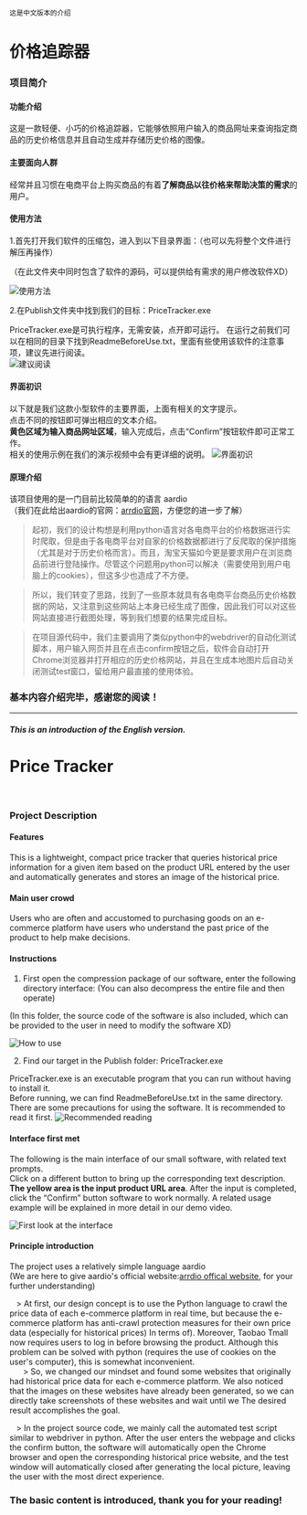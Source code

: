     
    这是中文版本的介绍
# 价格追踪器
                                           
### 项目简介
#### 功能介绍
这是一款轻便、小巧的价格追踪器，它能够依照用户输入的商品网址来查询指定商品的历史价格信息并且自动生成并存储历史价格的图像。  

#### 主要面向人群
经常并且习惯在电商平台上购买商品的有着**了解商品以往价格来帮助决策的需求**的用户。  

#### 使用方法
1.首先打开我们软件的压缩包，进入到以下目录界面：（也可以先将整个文件进行解压再操作）  

（在此文件夹中同时包含了软件的源码，可以提供给有需求的用户修改软件XD）  

![使用方法](https://github.com/AnonymousAudience/PriceTracker/blob/master/Pics_Used/a.jpg)

2.在Publish文件夹中找到我们的目标：PriceTracker.exe  

PriceTracker.exe是可执行程序，无需安装，点开即可运行。
在运行之前我们可以在相同的目录下找到ReadmeBeforeUse.txt，里面有些使用该软件的注意事项，建议先进行阅读。  
![建议阅读](https://github.com/AnonymousAudience/PriceTracker/blob/master/Pics_Used/b.jpg)

#### 界面初识
以下就是我们这款小型软件的主要界面，上面有相关的文字提示。  
点击不同的按钮即可弹出相应的文本介绍。  
**黄色区域为输入商品网址区域**，输入完成后，点击“Confirm”按钮软件即可正常工作。  
相关的使用示例在我们的演示视频中会有更详细的说明。
![界面初识](https://github.com/AnonymousAudience/PriceTracker/blob/master/Pics_Used/c.png)

#### 原理介绍
该项目使用的是一门目前比较简单的的语言 aardio  
（我们在此给出aardio的官网：[arrdio官网](http://www.aardio.com/)，方便您的进一步了解）

   >起初，我们的设计构想是利用python语言对各电商平台的价格数据进行实时爬取，但是由于各电商平台对自家的价格数据都进行了反爬取的保护措施（尤其是对于历史价格而言）。而且，淘宝天猫如今更是要求用户在浏览商品前进行登陆操作。尽管这个问题用python可以解决（需要使用到用户电脑上的cookies），但这多少也造成了不方便。  
  
   >所以，我们转变了思路，找到了一些原本就具有各电商平台商品历史价格数据的网站，又注意到这些网站上本身已经生成了图像，因此我们可以对这些网站直接进行截图处理，等到我们想要的结果完成目标。

   >在项目源代码中，我们主要调用了类似python中的webdriver的自动化测试脚本，用户输入网页并且在点击confirm按钮之后，软件会自动打开Chrome浏览器并打开相应的历史价格网站，并且在生成本地图片后自动关闭测试test窗口，留给用户最直接的使用体验。

### 基本内容介绍完毕，感谢您的阅读！

  
----------------------------------------------------------------------------------------

      
      
##### This is an introduction of the English version.

# Price Tracker
                                           
### Project Description
#### Features
This is a lightweight, compact price tracker that queries historical price information for a given item based on the product URL entered by the user and automatically generates and stores an image of the historical price.

#### Main user crowd
Users who are often and accustomed to purchasing goods on an e-commerce platform have users who understand the past price of the product to help make decisions.

#### Instructions
1. First open the compression package of our software, enter the following directory interface: (You can also decompress the entire file and then operate)

(In this folder, the source code of the software is also included, which can be provided to the user in need to modify the software XD)

![How to use](https://github.com/AnonymousAudience/PriceTracker/blob/master/Pics_Used/a.jpg)

2. Find our target in the Publish folder: PriceTracker.exe  

PriceTracker.exe is an executable program that you can run without having to install it.  
Before running, we can find ReadmeBeforeUse.txt in the same directory.  
There are some precautions for using the software. It is recommended to read it first.
![Recommended reading](https://github.com/AnonymousAudience/PriceTracker/blob/master/Pics_Used/b.jpg)

#### Interface first met
The following is the main interface of our small software, with related text prompts.  
Click on a different button to bring up the corresponding text description.  
**The yellow area is the input product URL area**. After the input is completed, click the “Confirm” button software to work normally.
A related usage example will be explained in more detail in our demo video.    

![First look at the interface](https://github.com/AnonymousAudience/PriceTracker/blob/master/Pics_Used/c.png)

#### Principle introduction
The project uses a relatively simple language aardio  
(We are here to give aardio's official website:[arrdio offical website](http://www.aardio.com/), for your further understanding)  

   > At first, our design concept is to use the Python language to crawl the price data of each e-commerce platform in real time, but because the e-commerce platform has anti-crawl protection measures for their own price data (especially for historical prices) In terms of). Moreover, Taobao Tmall now requires users to log in before browsing the product. Although this problem can be solved with python (requires the use of cookies on the user's computer), this is somewhat inconvenient.  
  
   > So, we changed our mindset and found some websites that originally had historical price data for each e-commerce platform. We also noticed that the images on these websites have already been generated, so we can directly take screenshots of these websites and wait until we The desired result accomplishes the goal.  

   > In the project source code, we mainly call the automated test script similar to webdriver in python. After the user enters the webpage and clicks the confirm button, the software will automatically open the Chrome browser and open the corresponding historical price website, and the test window will automatically closed after generating the local picture, leaving the user with the most direct experience.  

### The basic content is introduced, thank you for your reading!
